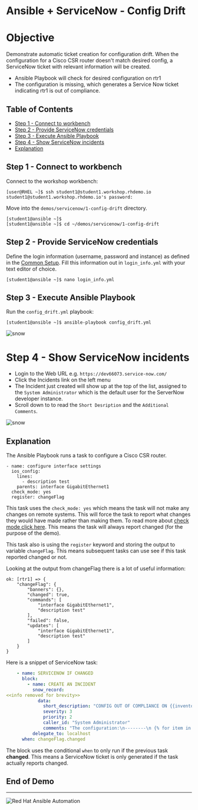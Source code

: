 # Ansible + ServiceNow - Config Drift

# Objective

Demonstrate automatic ticket creation for configuration drift.  When the configuration for a Cisco CSR router doesn't match desired config, a ServiceNow ticket with relevant information will be created.

- Ansible Playbook will check for desired configuration on rtr1  
- The configuration is missing, which generates a Service Now ticket indicating rtr1 is out of compliance.

## Table of Contents

- [Step 1 - Connect to workbench](#step-1---connect-to-workbench)
- [Step 2 - Provide ServiceNow credentials](#step-2---provide-servicenow-credentials)
- [Step 3 - Execute Ansible Playbook](#step-3---execute-ansible-playbook)
- [Step 4 - Show ServiceNow incidents](#step-4---show-servicenow-incidents)
- [Explanation](#explanation)

## Step 1 - Connect to workbench

Connect to the workshop workbench:

```
[user@RHEL ~]$ ssh student1@student1.workshop.rhdemo.io
student1@student1.workshop.rhdemo.io's password:

```

Move into the `demos/servicenow/1-config-drift` directory.

```
[student1@ansible ~]$
[student1@ansible ~]$ cd ~/demos/servicenow/1-config-drift
```


## Step 2 - Provide ServiceNow credentials

Define the login information (username, password and instance) as defined in the [Common Setup](../README.md).  Fill this information out in `login_info.yml` with your text editor of choice.

```
[student1@ansible ~]$ nano login_info.yml
```

## Step 3 - Execute Ansible Playbook

Run the `config_drift.yml` playbook:

```
[student1@ansible ~]$ ansible-playbook config_drift.yml
```

![snow](../images/snow.gif)

# Step 4 - Show ServiceNow incidents

  - Login to the Web URL
    e.g. `https://dev66073.service-now.com/`
  - Click the Incidents link on the left menu
  - The Incident just created will show up at the top of the list, assigned to the `System Administrator` which is the default user for the ServerNow developer instance.
  - Scroll down to to read the `Short Desription` and the `Additional Comments`.

![snow](../images/gui.gif)

## Explanation

The Ansible Playbook runs a task to configure a Cisco CSR router.

```
- name: configure interface settings
  ios_config:
    lines:
      - description test
    parents: interface GigabitEthernet1
  check_mode: yes
  register: changeFlag
```

This task uses the `check_mode: yes` which means the task will not make any changes on remote systems.  This will force the task to report what changes they would have made rather than making them.  To read more about [check mode click here](https://docs.ansible.com/ansible/latest/user_guide/playbooks_checkmode.html). This means the task will always report changed (for the purpose of the demo).  

This task also is using the `register` keyword and storing the output to variable `changeFlag`.  This means subsequent tasks can use see if this task reported changed or not.

Looking at the output from changeFlag there is a lot of useful information:


```
ok: [rtr1] => {
    "changeFlag": {
        "banners": {},
        "changed": true,
        "commands": [
            "interface GigabitEthernet1",
            "description test"
        ],
        "failed": false,
        "updates": [
            "interface GigabitEthernet1",
            "description test"
        ]
    }
}
```

Here is a snippet of ServiceNow task:

```yaml
    - name: SERVICENOW IF CHANGED
      block:
        - name: CREATE AN INCIDENT
          snow_record:
<<info removed for brevity>>
            data:
              short_description: "CONFIG OUT OF COMPLIANCE ON {{inventory_hostname}}"
              severity: 3
              priority: 2
              caller_id: "System Administrator"
              comments: "The configuration:\n--------\n {% for item in changeFlag.updates %}{{item}}\n{% endfor %}\n--------\n is missing on {{inventory_hostname}}"
          delegate_to: localhost
      when: changeFlag.changed
```

The block uses the conditional `when` to only run if the previous task **changed**.  This means a ServiceNow ticket is only generated if the task actually reports changed.

## End of Demo

---
![Red Hat Ansible Automation](../../../images/rh-ansible-automation-platform.png)
